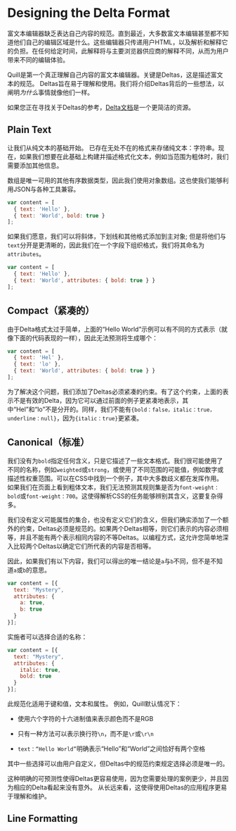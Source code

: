 # Designing the Delta Format
富文本编辑器缺乏表达自己内容的规范。直到最近，大多数富文本编辑甚至都不知道他们自己的编辑区域是什么。这些编辑器只传递用户HTML，以及解析和解释它的负担。在任何给定时间，此解释将与主要浏览器供应商的解释不同，从而为用户带来不同的编辑体验。

Quill是第一个真正理解自己内容的富文本编辑器。关键是Deltas，这是描述富文本的规范。 Deltas旨在易于理解和使用。我们将介绍Deltas背后的一些想法，以阐明*为什么*事情就像他们一样。

如果您正在寻找关于Deltas的参考，[Delta文档](https://github.com/hzjswlgbsj/quill-document-chinese/blob/master/Documentation/delta.md)是一个更简洁的资源。

## Plain Text
让我们从纯文本的基础开始。 已存在无处不在的格式来存储纯文本：字符串。现在，如果我们想要在此基础上构建并描述格式化文本，例如当范围为粗体时，我们需要添加其他信息。

数组是唯一可用的其他有序数据类型，因此我们使用对象数组。这也使我们能够利用JSON与各种工具兼容。

```js
var content = [
  { text: 'Hello' },
  { text: 'World', bold: true }
];
```

如果我们愿意，我们可以将斜体，下划线和其他格式添加到主对象; 但是将他们与`text`分开是更清晰的，因此我们在一个字段下组织格式，我们将其命名为`attributes`。

```js
var content = [
  { text: 'Hello' },
  { text: 'World', attributes: { bold: true } }
];
```

## Compact（紧凑的）
由于Delta格式太过于简单，上面的“Hello World”示例可以有不同的方式表示（就像下面的代码表现的一样），因此无法预测将生成哪个：

```js
var content = [
  { text: 'Hel' },
  { text: 'lo' },
  { text: 'World', attributes: { bold: true } }
];
```

为了解决这个问题，我们添加了Deltas必须紧凑的约束。有了这个约束，上面的表示不是有效的Delta，因为它可以通过前面的例子更紧凑地表示，其中“Hel”和“lo”不是分开的。同样，我们不能有`{bold：false，italic：true，underline：null}`，因为`{italic：true}`更紧凑。

## Canonical（标准）
我们没有为`bold`指定任何含义，只是它描述了一些文本格式。我们很可能使用了不同的名称，例如`weighted`或`strong`，或使用了不同范围的可能值，例如数字或描述性权重范围。可以在CSS中找到一个例子，其中大多数歧义都在发挥作用。如果我们在页面上看到粗体文本，我们无法预测其规则集是否为`font-weight：bold`或`font-weight：700`。这使得解析CSS的任务能够辨别其含义，这要复杂得多。

我们没有定义可能属性的集合，也没有定义它们的含义，但我们确实添加了一个额外的约束，Deltas必须是规范的。如果两个Deltas相等，则它们表示的内容必须相等，并且不能有两个表示相同内容的不等Deltas。以编程方式，这允许您简单地深入比较两个Deltas以确定它们所代表的内容是否相等。

因此，如果我们有以下内容，我们可以得出的唯一结论是`a`与`b`不同，但不是不知道`a`或`b`的意思。

```js
var content = [{
  text: "Mystery",
  attributes: {
    a: true,
    b: true
  }
}];
```

实施者可以选择合适的名称：

```js
var content = [{
  text: "Mystery",
  attributes: {
    italic: true,
    bold: true
  }
}];
```

此规范化适用于键和值，文本和属性。 例如，Quill默认情况下：

- 使用六个字符的十六进制值来表示颜色而不是RGB

- 只有一种方法可以表示换行符`\n`，而不是`\r`或`\r\n`

- `text：“Hello World”`明确表示“Hello”和“World”之间恰好有两个空格

其中一些选择可以由用户自定义，但Deltas中的规范约束规定选择必须是唯一的。

这种明确的可预测性使得Deltas更容易使用，因为您需要处理的案例更少，并且因为相应的Delta看起来没有意外。 从长远来看，这使得使用Deltas的应用程序更易于理解和维护。

## Line Formatting
